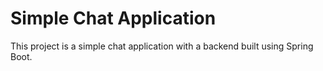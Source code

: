 # Simple Chat Application

This project is a simple chat application with a backend built using Spring Boot.

[//]: # (It leverages the robust features of Spring Boot to provide a reliable and scalable solution for real-time messaging.)
